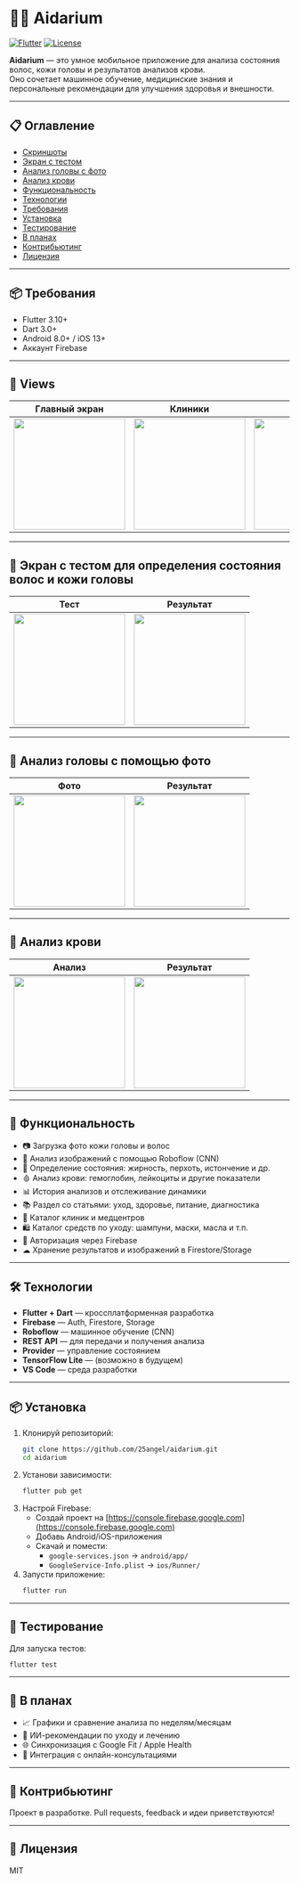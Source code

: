 # 💇‍♀️ Aidarium

[![Flutter](https://img.shields.io/badge/Flutter-Enabled-blue)](https://flutter.dev/) [![License](https://img.shields.io/badge/license-MIT-green)](LICENSE)

**Aidarium** — это умное мобильное приложение для анализа состояния волос, кожи головы и результатов анализов крови.  
Оно сочетает машинное обучение, медицинские знания и персональные рекомендации для улучшения здоровья и внешности.

---

## 📋 Оглавление
- [Скриншоты](#-views)
- [Экран с тестом](#-экран-с-тестом-для-определения-состояния-волос-и-кожи-головы)
- [Анализ головы с фото](#-анализ-головы-с-помощью-фото)
- [Анализ крови](#-анализ-крови)
- [Функциональность](#-функциональность)
- [Технологии](#-технологии)
- [Требования](#-требования)
- [Установка](#-установка)
- [Тестирование](#-тестирование)
- [В планах](#-в-планах)
- [Контрибьютинг](#-контрибьютинг)
- [Лицензия](#-лицензия)

---

## 📦 Требования
- Flutter 3.10+
- Dart 3.0+
- Android 8.0+ / iOS 13+
- Аккаунт Firebase

---

## 📸 Views

| Главный экран | Клиники | Задачи | Новости | Каталог |
|:---:|:---:|:---:|:---:|:---:|
| <img src="screenshots/main_menu.jpg" width="200"/> | <img src="screenshots/clinics.jpg" width="200"/> | <img src="screenshots/tasks.jpg" width="200"/> | <img src="screenshots/news.jpg" width="200"/> | <img src="screenshots/catalog.jpg" width="200"/> |

---

## 📸 Экран с тестом для определения состояния волос и кожи головы

| Тест | Результат |
|:---:|:---:|
| <img src="screenshots/hair_test.jpg" width="200"/> | <img src="screenshots/result_test.jpg" width="200"/> |

---

## 📸 Анализ головы с помощью фото

| Фото | Результат |
|:---:|:---:|
| <img src="screenshots/hair_analyze.jpg" width="200"/> | <img src="screenshots/result_hair.jpg" width="200"/> |

---

## 📸 Анализ крови

| Анализ | Результат |
|:---:|:---:|
| <img src="screenshots/analyse_screen.jpg" width="200"/> | <img src="screenshots/result_blood.jpg" width="200"/> |

---

## 🚀 Функциональность

- 📷 Загрузка фото кожи головы и волос
- 🤖 Анализ изображений с помощью Roboflow (CNN)
- 🧠 Определение состояния: жирность, перхоть, истончение и др.
- 🩸 Анализ крови: гемоглобин, лейкоциты и другие показатели
- 📊 История анализов и отслеживание динамики
- 📚 Раздел со статьями: уход, здоровье, питание, диагностика
- 🏥 Каталог клиник и медцентров
- 🛍 Каталог средств по уходу: шампуни, маски, масла и т.п.
- 🔐 Авторизация через Firebase
- ☁ Хранение результатов и изображений в Firestore/Storage

---

## 🛠 Технологии

- **Flutter + Dart** — кроссплатформенная разработка
- **Firebase** — Auth, Firestore, Storage
- **Roboflow** — машинное обучение (CNN)
- **REST API** — для передачи и получения анализа
- **Provider** — управление состоянием
- **TensorFlow Lite** — (возможно в будущем)
- **VS Code** — среда разработки

---

## 📦 Установка

1. Клонируй репозиторий:
   ```bash
   git clone https://github.com/25angel/aidarium.git
   cd aidarium
   ```
2. Установи зависимости:
   ```bash
   flutter pub get
   ```
3. Настрой Firebase:
   - Создай проект на [https://console.firebase.google.com](https://console.firebase.google.com)
   - Добавь Android/iOS-приложения
   - Скачай и помести:
     - `google-services.json` → `android/app/`
     - `GoogleService-Info.plist` → `ios/Runner/`
4. Запусти приложение:
   ```bash
   flutter run
   ```

---

## 🧪 Тестирование

Для запуска тестов:
```bash
flutter test
```

---

## 📝 В планах

- 📈 Графики и сравнение анализа по неделям/месяцам
- 🧬 ИИ-рекомендации по уходу и лечению
- 🌐 Синхронизация с Google Fit / Apple Health
- 📲 Интеграция с онлайн-консультациями

---

## 🤝 Контрибьютинг

Проект в разработке. Pull requests, feedback и идеи приветствуются!

---

## 📄 Лицензия

MIT
